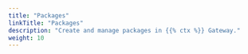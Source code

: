 ```yaml
---
title: "Packages"
linkTitle: "Packages"
description: "Create and manage packages in {{% ctx %}} Gateway."
weight: 10
---
```

